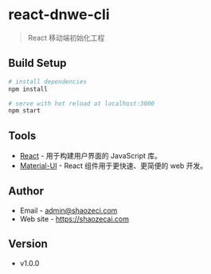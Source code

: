 # react-dnwe-cli
> React 移动端初始化工程

## Build Setup

``` bash
# install dependencies
npm install

# serve with hot reload at localhost:3000
npm start
```

## Tools
- [React](https://react.docschina.org/) - 用于构建用户界面的 JavaScript 库。
- [Material-UI](https://material-ui.com/zh/) - React 组件用于更快速、更简便的 web 开发。

## Author
- Email - admin@shaozeci.com
- Web site - https://shaozecai.com

## Version
- v1.0.0